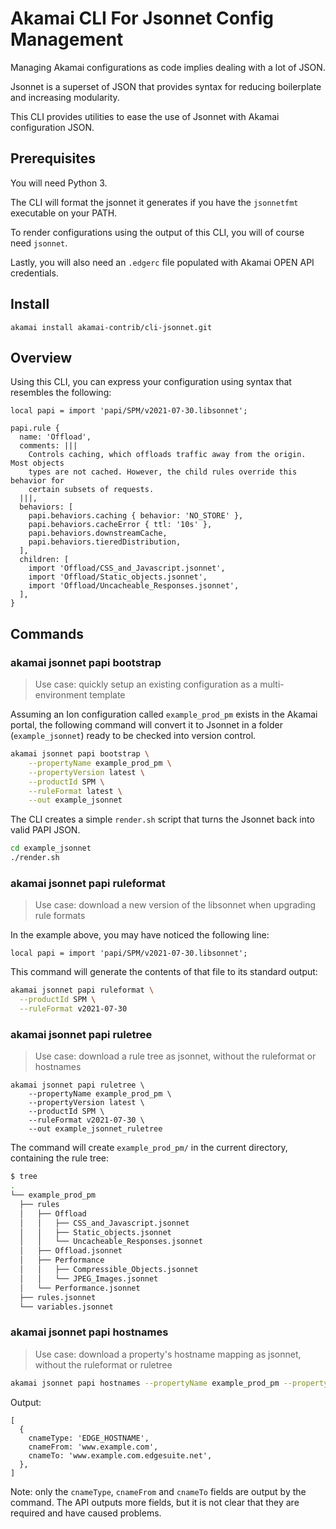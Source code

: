 # Akamai CLI For Jsonnet Config Management

Managing Akamai configurations as code implies dealing with a lot of JSON.

Jsonnet is a superset of JSON that provides syntax for reducing boilerplate and increasing
modularity.

This CLI provides utilities to ease the use of Jsonnet with Akamai configuration JSON.

## Prerequisites

You will need Python 3.

The CLI will format the jsonnet it generates if you have the `jsonnetfmt` executable on your
PATH.

To render configurations using the output of this CLI, you will of course need `jsonnet`.

Lastly, you will also need an `.edgerc` file populated with Akamai OPEN API credentials.

## Install

```
akamai install akamai-contrib/cli-jsonnet.git
```

## Overview

Using this CLI, you can express your configuration using syntax that resembles the following:

```
local papi = import 'papi/SPM/v2021-07-30.libsonnet';

papi.rule {
  name: 'Offload',
  comments: |||
    Controls caching, which offloads traffic away from the origin. Most objects
    types are not cached. However, the child rules override this behavior for
    certain subsets of requests.
  |||,
  behaviors: [
    papi.behaviors.caching { behavior: 'NO_STORE' },
    papi.behaviors.cacheError { ttl: '10s' },
    papi.behaviors.downstreamCache,
    papi.behaviors.tieredDistribution,
  ],
  children: [
    import 'Offload/CSS_and_Javascript.jsonnet',
    import 'Offload/Static_objects.jsonnet',
    import 'Offload/Uncacheable_Responses.jsonnet',
  ],
}
```

## Commands

### akamai jsonnet papi bootstrap

> Use case: quickly setup an existing configuration as a multi-environment template

Assuming an Ion configuration called `example_prod_pm` exists in the Akamai portal, the
following command will convert it to Jsonnet in a folder (`example_jsonnet`) ready to be checked into
version control.

```bash
akamai jsonnet papi bootstrap \
    --propertyName example_prod_pm \
    --propertyVersion latest \
    --productId SPM \
    --ruleFormat latest \
    --out example_jsonnet
```

The CLI creates a simple `render.sh` script that turns the Jsonnet back into valid PAPI JSON.

```bash
cd example_jsonnet
./render.sh
```

### akamai jsonnet papi ruleformat

> Use case: download a new version of the libsonnet when upgrading rule formats

In the example above, you may have noticed the following line:

```
local papi = import 'papi/SPM/v2021-07-30.libsonnet';
```

This command will generate the contents of that file to its standard output:

```bash
akamai jsonnet papi ruleformat \
  --productId SPM \
  --ruleFormat v2021-07-30
```

### akamai jsonnet papi ruletree

> Use case: download a rule tree as jsonnet, without the ruleformat or hostnames

```
akamai jsonnet papi ruletree \ 
    --propertyName example_prod_pm \
    --propertyVersion latest \
    --productId SPM \
    --ruleFormat v2021-07-30 \
    --out example_jsonnet_ruletree
```

The command will create `example_prod_pm/` in the current directory, containing the rule tree:

```bash
$ tree
.
└── example_prod_pm
  ├── rules
  │   ├── Offload
  │   │   ├── CSS_and_Javascript.jsonnet
  │   │   ├── Static_objects.jsonnet
  │   │   └── Uncacheable_Responses.jsonnet
  │   ├── Offload.jsonnet
  │   ├── Performance
  │   │   ├── Compressible_Objects.jsonnet
  │   │   └── JPEG_Images.jsonnet
  │   └── Performance.jsonnet
  ├── rules.jsonnet
  └── variables.jsonnet
```

### akamai jsonnet papi hostnames

> Use case: download a property's hostname mapping as jsonnet, without the ruleformat or ruletree

```bash
akamai jsonnet papi hostnames --propertyName example_prod_pm --propertyVersion 2
```

Output:

```
[
  {
    cnameType: 'EDGE_HOSTNAME',
    cnameFrom: 'www.example.com',
    cnameTo: 'www.example.com.edgesuite.net',
  },
]
```

Note: only the `cnameType`, `cnameFrom` and `cnameTo` fields are output by the command. The
API outputs more fields, but it is not clear that they are required and have caused problems.
